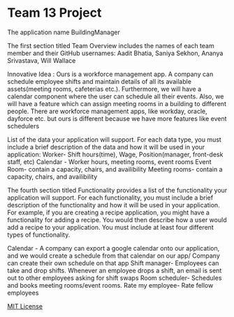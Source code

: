 # Team 13 Project

The application name  BuildingManager

The first section titled Team Overview includes the names of each team member and their GitHub usernames: Aadit Bhatia, Saniya Sekhon, Ananya Srivastava, Will Wallace

Innovative Idea : Ours is a workforce management app. A company can schedule employee shifts and maintain details of all its available assets(meeting rooms, cafeterias etc.). Furthermore, we will have a calendar component where the user can schedule all their events. Also, we will have a feature which can assign meeting rooms in a building to different people. 
There are workforce management apps, like workday, oracle, dayforce etc. but ours is different because we have more features like event schedulers

List of the data your application will support. For each data type, you must include a brief description of the data and how it will be used in your application:
Worker- Shift hours(time), Wage, Position(manager, front-desk staff, etc)
Calendar - Worker hours, meeting rooms, event rooms
Event Room- contain a capacity, chairs, and availibility
Meeting rooms- contain a capacity, chairs, and availibility

The fourth section titled Functionality provides a list of the functionality your application will support. For each functionality, you must include a brief description of the functionality and how it will be used in your application. For example, if you are creating a recipe application, you might have a functionality for adding a recipe. You would then describe how a user would add a recipe to your application. You must include at least four different types of functionality.

Calendar - A company can export a google calendar onto our application, and we would create a schedule from that calendar on our app/ Company can create their own schedule on that app
Shift manager- Employees can take and drop shifts. Whenever an employee drops a shift, an email is sent out to other employees asking for shift swaps
Room scheduler- Schedules and books meeting rooms/event rooms.
Rate my employee- Rate fellow employees



[MIT License](https://opensource.org/licenses/MIT)
